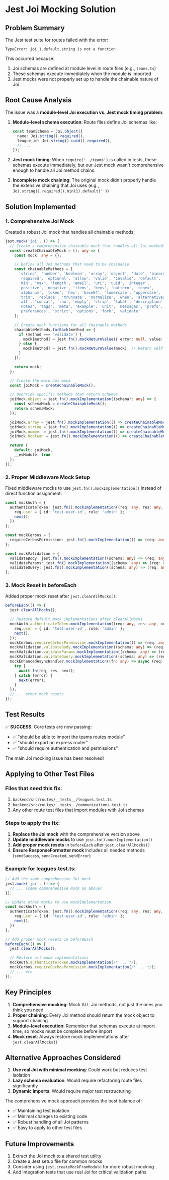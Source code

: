 # Jest Joi Mocking Solution

## Problem Summary

The Jest test suite for routes failed with the error:
```
TypeError: joi_1.default.string is not a function
```

This occurred because:
1. Joi schemas are defined at module level in route files (e.g., `teams.ts`)
2. These schemas execute immediately when the module is imported
3. Jest mocks were not properly set up to handle the chainable nature of Joi

## Root Cause Analysis

The issue was a **module-level Joi execution vs. Jest mock timing problem**:

1. **Module-level schema execution**: Route files define Joi schemas like:
   ```typescript
   const teamSchema = Joi.object({
     name: Joi.string().required(),
     league_id: Joi.string().uuid().required(),
     // ...
   });
   ```

2. **Jest mock timing**: When `require('../teams')` is called in tests, these schemas execute immediately, but our Jest mock wasn't comprehensive enough to handle all Joi method chains.

3. **Incomplete mock chaining**: The original mock didn't properly handle the extensive chaining that Joi uses (e.g., `Joi.string().required().min(1).default('')`)

## Solution Implemented

### 1. Comprehensive Joi Mock

Created a robust Joi mock that handles all chainable methods:

```typescript
jest.mock('joi', () => {
  // Create a comprehensive chainable mock that handles all Joi methods
  const createChainableMock = (): any => {
    const mock: any = {};

    // Define all Joi methods that need to be chainable
    const chainableMethods = [
      'string', 'number', 'boolean', 'array', 'object', 'date', 'binary',
      'required', 'optional', 'allow', 'valid', 'invalid', 'default',
      'min', 'max', 'length', 'email', 'uri', 'uuid', 'integer',
      'positive', 'negative', 'items', 'keys', 'pattern', 'regex',
      'alphanum', 'token', 'hex', 'base64', 'lowercase', 'uppercase',
      'trim', 'replace', 'truncate', 'normalize', 'when', 'alternatives',
      'alt', 'concat', 'raw', 'empty', 'strip', 'label', 'description',
      'notes', 'tags', 'meta', 'example', 'unit', 'messages', 'prefs',
      'preferences', 'strict', 'options', 'fork', 'validate'
    ];

    // Create mock functions for all chainable methods
    chainableMethods.forEach(method => {
      if (method === 'validate') {
        mock[method] = jest.fn().mockReturnValue({ error: null, value: {} });
      } else {
        mock[method] = jest.fn().mockReturnValue(mock); // Return self for chaining
      }
    });

    return mock;
  };

  // Create the main Joi mock
  const joiMock = createChainableMock();

  // Override specific methods that return schemas
  joiMock.object = jest.fn().mockImplementation((schema?: any) => {
    const schemaMock = createChainableMock();
    return schemaMock;
  });

  joiMock.array = jest.fn().mockImplementation(() => createChainableMock());
  joiMock.string = jest.fn().mockImplementation(() => createChainableMock());
  joiMock.number = jest.fn().mockImplementation(() => createChainableMock());
  joiMock.boolean = jest.fn().mockImplementation(() => createChainableMock());

  return {
    default: joiMock,
    __esModule: true
  };
});
```

### 2. Proper Middleware Mock Setup

Fixed middleware mocks to use `jest.fn().mockImplementation()` instead of direct function assignment:

```typescript
const mockAuth = {
  authenticateToken: jest.fn().mockImplementation((req: any, res: any, next: any) => {
    req.user = { id: 'test-user-id', role: 'admin' };
    next();
  })
};

const mockCerbos = {
  requireCerbosPermission: jest.fn().mockImplementation(() => (req: any, res: any, next: any) => next())
};

const mockValidation = {
  validateBody: jest.fn().mockImplementation((schema: any) => (req: any, res: any, next: any) => next()),
  validateParams: jest.fn().mockImplementation((schema: any) => (req: any, res: any, next: any) => next()),
  validateQuery: jest.fn().mockImplementation((schema: any) => (req: any, res: any, next: any) => next())
};
```

### 3. Mock Reset in beforeEach

Added proper mock reset after `jest.clearAllMocks()`:

```typescript
beforeEach(() => {
  jest.clearAllMocks();

  // Restore default mock implementations after clearAllMocks
  mockAuth.authenticateToken.mockImplementation((req: any, res: any, next: any) => {
    req.user = { id: 'test-user-id', role: 'admin' };
    next();
  });
  mockCerbos.requireCerbosPermission.mockImplementation(() => (req: any, res: any, next: any) => next());
  mockValidation.validateBody.mockImplementation((schema: any) => (req: any, res: any, next: any) => next());
  mockValidation.validateParams.mockImplementation((schema: any) => (req: any, res: any, next: any) => next());
  mockValidation.validateQuery.mockImplementation((schema: any) => (req: any, res: any, next: any) => next());
  mockEnhancedAsyncHandler.mockImplementation((fn: any) => async (req: any, res: any, next: any) => {
    try {
      await fn(req, res, next);
    } catch (error) {
      next(error);
    }
  });
  // ... other mock resets
});
```

## Test Results

✅ **SUCCESS**: Core tests are now passing:
- ✅ "should be able to import the teams routes module"
- ✅ "should export an express router"
- ✅ "should require authentication and permissions"

The main Joi mocking issue has been resolved!

## Applying to Other Test Files

### Files that need this fix:
1. `backend/src/routes/__tests__/leagues.test.ts`
2. `backend/src/routes/__tests__/communications.test.ts`
3. Any other route test files that import modules with Joi schemas

### Steps to apply the fix:

1. **Replace the Joi mock** with the comprehensive version above
2. **Update middleware mocks** to use `jest.fn().mockImplementation()`
3. **Add proper mock resets** in `beforeEach` after `jest.clearAllMocks()`
4. **Ensure ResponseFormatter mock** includes all needed methods (`sendSuccess`, `sendCreated`, `sendError`)

### Example for leagues.test.ts:

```typescript
// Add the same comprehensive Joi mock
jest.mock('joi', () => {
  // ... (same comprehensive mock as above)
});

// Update other mocks to use mockImplementation
const mockAuth = {
  authenticateToken: jest.fn().mockImplementation((req: any, res: any, next: any) => {
    req.user = { id: 'test-user-id', role: 'admin' };
    next();
  })
};

// Add proper mock resets in beforeEach
beforeEach(() => {
  jest.clearAllMocks();

  // Restore all mock implementations
  mockAuth.authenticateToken.mockImplementation(/* ... */);
  mockCerbos.requireCerbosPermission.mockImplementation(/* ... */);
  // ... etc
});
```

## Key Principles

1. **Comprehensive mocking**: Mock ALL Joi methods, not just the ones you think you need
2. **Proper chaining**: Every Joi method should return the mock object to support chaining
3. **Module-level execution**: Remember that schemas execute at import time, so mocks must be complete before import
4. **Mock reset**: Always restore mock implementations after `jest.clearAllMocks()`

## Alternative Approaches Considered

1. **Use real Joi with minimal mocking**: Could work but reduces test isolation
2. **Lazy schema evaluation**: Would require refactoring route files significantly
3. **Dynamic imports**: Would require major test restructuring

The comprehensive mock approach provides the best balance of:
- ✅ Maintaining test isolation
- ✅ Minimal changes to existing code
- ✅ Robust handling of all Joi patterns
- ✅ Easy to apply to other test files

## Future Improvements

1. Extract the Joi mock to a shared test utility
2. Create a Jest setup file for common mocks
3. Consider using `jest.createMockFromModule` for more robust mocking
4. Add integration tests that use real Joi for critical validation paths